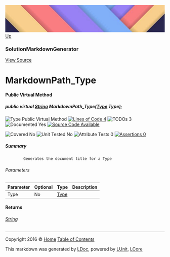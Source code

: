 ![](../Content/LDoc-banner-small.png "")
[Up](SolutionMarkdownGenerator.md)

### SolutionMarkdownGenerator
[View Source](../Markdown/Generators/SolutionMarkdownGenerator.cs)

# MarkdownPath_Type

#### Public Virtual Method

##### public virtual <a href="https://msdn.microsoft.com/en-us/library/system.string.aspx" alt="">String</a> MarkdownPath_Type(<a href="https://msdn.microsoft.com/en-us/library/system.type.aspx" alt="">Type</a> Type);

![Type Public Virtual Method](http://b.repl.ca/v1/Type-Public%20Virtual%20Method-blue.png "") [![Lines of Code 4](http://b.repl.ca/v1/Lines%20of%20Code-4-blue.png "")](../Markdown/Generators/SolutionMarkdownGenerator.cs#L539) ![TODOs 3](http://b.repl.ca/v1/TODOs-3-yellow.png "")   ![Documented Yes](http://b.repl.ca/v1/Documented-Yes-brightgreen.png "") [![Source Code Available](http://b.repl.ca/v1/Source%20Code-Available-brightgreen.png "")](../Markdown/Generators/SolutionMarkdownGenerator.cs#L539)

![Covered No](http://b.repl.ca/v1/Covered-No-red.png "") ![Unit Tested No](http://b.repl.ca/v1/Unit%20Tested-No-lightgrey.png "") ![Attribute Tests 0](http://b.repl.ca/v1/Attribute%20Tests-0-lightgrey.png "") [![Assertions 0](http://b.repl.ca/v1/Assertions-0-lightgrey.png "")](../Markdown/Generators/SolutionMarkdownGenerator.cs)

##### Summary

            Generates the document title for a Type
            

###### Parameters

Parameter | Optional | Type | Description
:---  | :---  | :---  | :--- 
Type | No | [Type](https://msdn.microsoft.com/en-us/library/system.type.aspx) | 


#### Returns

###### [String](https://msdn.microsoft.com/en-us/library/system.string.aspx)



---

Copyright 2016 &copy; [Home](../../README.md) [Table of Contents](../../TableOfContents.md)

This markdown was generated by [LDoc](https://github.com/CodeSingularity/LDoc), powered by [LUnit](https://github.com/CodeSingularity/LUnit), [LCore](https://github.com/CodeSingularity/LCore)

